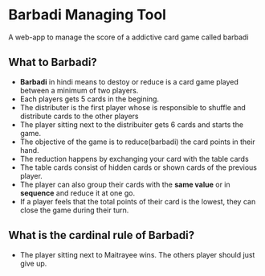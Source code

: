 # Barbadi Managing Tool

A web-app to manage the score of a addictive card game called barbadi

## What to Barbadi?

- **Barbadi** in hindi means to destoy or reduce is a card game played between a minimum of two players.
- Each players gets 5 cards in the begining.
- The distributer is the first player whose is responsible to shuffle and distribute cards to the other players
- The player sitting next to the distribuiter gets 6 cards and starts the game.
- The objective of the game is to reduce(barbadi) the card points in their hand.
- The reduction happens by exchanging your card with the table cards
- The table cards consist of hidden cards or shown cards of the previous player.
- The player can also group their cards with the **same value** or in **sequence** and reduce it at one go.
- If a player feels that the total points of their card is the lowest, they can close the game during their turn.

## What is the cardinal rule of Barbadi?
- The player sitting next to Maitrayee wins. The others player should just give up.
